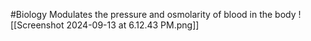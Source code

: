 #Biology 
Modulates the pressure and osmolarity of blood in the body
![[Screenshot 2024-09-13 at 6.12.43 PM.png]]